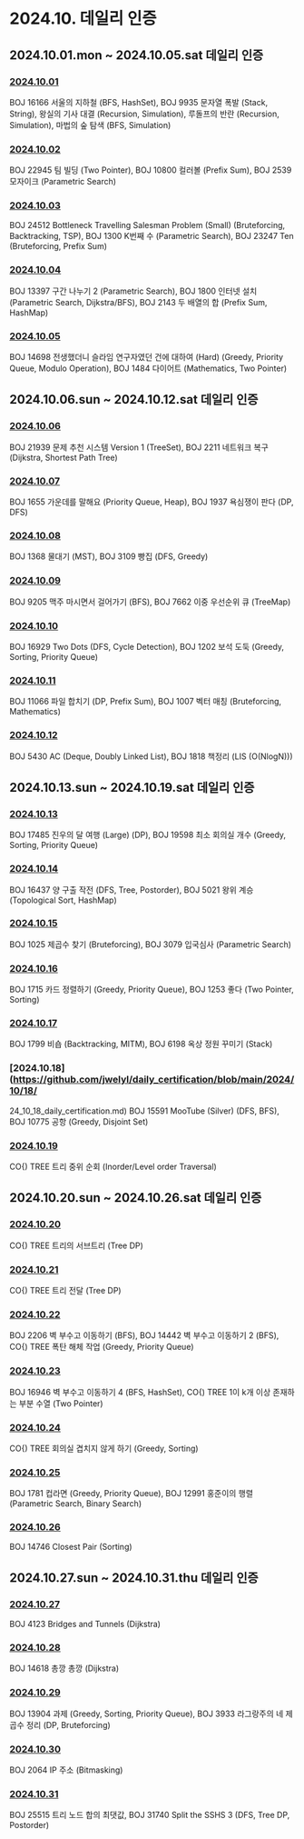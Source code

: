 # 2024.10. 데일리 인증

## 2024.10.01.mon ~ 2024.10.05.sat 데일리 인증

### [2024.10.01](https://github.com/jwelyl/daily_certification/blob/main/2024/10/01/24_10_01_daily_certification.md)
BOJ 16166 서울의 지하철 (BFS, HashSet), BOJ 9935 문자열 폭발 (Stack, String), 왕실의 기사 대결 (Recursion, Simulation), 루돌프의 반란 (Recursion, Simulation), 마법의 숲 탐색 (BFS, Simulation)

### [2024.10.02](https://github.com/jwelyl/daily_certification/blob/main/2024/10/02/24_10_02_daily_certification.md)
BOJ 22945 팀 빌딩 (Two Pointer), BOJ 10800 컬러볼 (Prefix Sum), BOJ 2539 모자이크 (Parametric Search)

### [2024.10.03](https://github.com/jwelyl/daily_certification/blob/main/2024/10/03/24_10_03_daily_certification.md)
BOJ 24512 Bottleneck Travelling Salesman Problem (Small) (Bruteforcing, Backtracking, TSP), BOJ 1300 K번째 수 (Parametric Search), BOJ 23247 Ten (Bruteforcing, Prefix Sum)

### [2024.10.04](https://github.com/jwelyl/daily_certification/blob/main/2024/10/04/24_10_04_daily_certification.md)
BOJ 13397 구간 나누기 2 (Parametric Search), BOJ 1800 인터넷 설치 (Parametric Search, Dijkstra/BFS), BOJ 2143 두 배열의 합 (Prefix Sum, HashMap)

### [2024.10.05](https://github.com/jwelyl/daily_certification/blob/main/2024/10/05/24_10_05_daily_certification.md)
BOJ 14698 전생했더니 슬라임 연구자였던 건에 대하여 (Hard) (Greedy, Priority Queue, Modulo Operation), BOJ 1484 다이어트 (Mathematics, Two Pointer)

## 2024.10.06.sun ~ 2024.10.12.sat 데일리 인증

### [2024.10.06](https://github.com/jwelyl/daily_certification/blob/main/2024/10/06/24_10_06_daily_certification.md)
BOJ 21939 문제 추천 시스템 Version 1 (TreeSet), BOJ 2211 네트워크 복구 (Dijkstra, Shortest Path Tree)

### [2024.10.07](https://github.com/jwelyl/daily_certification/blob/main/2024/10/07/24_10_07_daily_certification.md)
BOJ 1655 가운데를 말해요 (Priority Queue, Heap), BOJ 1937 욕심쟁이 판다 (DP, DFS)

### [2024.10.08](https://github.com/jwelyl/daily_certification/blob/main/2024/10/08/24_10_08_daily_certification.md)
BOJ 1368 물대기 (MST), BOJ 3109 빵집 (DFS, Greedy)

### [2024.10.09](https://github.com/jwelyl/daily_certification/blob/main/2024/10/09/24_10_09_daily_certification.md)
BOJ 9205 맥주 마시면서 걸어가기 (BFS), BOJ 7662 이중 우선순위 큐 (TreeMap)

### [2024.10.10](https://github.com/jwelyl/daily_certification/blob/main/2024/10/10/24_10_10_daily_certification.md)
BOJ 16929 Two Dots (DFS, Cycle Detection), BOJ 1202 보석 도둑 (Greedy, Sorting, Priority Queue)

### [2024.10.11](https://github.com/jwelyl/daily_certification/blob/main/2024/10/11/24_10_11_daily_certification.md)
BOJ 11066 파일 합치기 (DP, Prefix Sum), BOJ 1007 벡터 매칭 (Bruteforcing, Mathematics)

### [2024.10.12](https://github.com/jwelyl/daily_certification/blob/main/2024/10/12/24_10_12_daily_certification.md)
BOJ 5430 AC (Deque, Doubly Linked List), BOJ 1818 책정리 (LIS (O(NlogN)))

## 2024.10.13.sun ~ 2024.10.19.sat 데일리 인증

### [2024.10.13](https://github.com/jwelyl/daily_certification/blob/main/2024/10/13/24_10_13_daily_certification.md)
BOJ 17485 진우의 달 여행 (Large) (DP), BOJ 19598 최소 회의실 개수 (Greedy, Sorting, Priority Queue)

### [2024.10.14](https://github.com/jwelyl/daily_certification/blob/main/2024/10/14/24_10_14_daily_certification.md)
BOJ 16437 양 구출 작전 (DFS, Tree, Postorder), BOJ 5021 왕위 계승 (Topological Sort, HashMap)

### [2024.10.15](https://github.com/jwelyl/daily_certification/blob/main/2024/10/15/24_10_15_daily_certification.md)
BOJ 1025 제곱수 찾기 (Bruteforcing), BOJ 3079 입국심사 (Parametric Search)

### [2024.10.16](https://github.com/jwelyl/daily_certification/blob/main/2024/10/16/24_10_16_daily_certification.md)
BOJ 1715 카드 정렬하기 (Greedy, Priority Queue), BOJ 1253 좋다 (Two Pointer, Sorting)

### [2024.10.17](https://github.com/jwelyl/daily_certification/blob/main/2024/10/17/24_10_17_daily_certification.md)
BOJ 1799 비숍 (Backtracking, MITM), BOJ 6198 옥상 정원 꾸미기 (Stack)

### [2024.10.18](https://github.com/jwelyl/daily_certification/blob/main/2024/10/18/
24_10_18_daily_certification.md)
BOJ 15591 MooTube (Silver) (DFS, BFS), BOJ 10775 공항 (Greedy, Disjoint Set)

### [2024.10.19](https://github.com/jwelyl/daily_certification/blob/main/2024/10/19/24_10_19_daily_certification.md)
CO{) TREE 트리 중위 순회 (Inorder/Level order Traversal)

## 2024.10.20.sun ~ 2024.10.26.sat 데일리 인증

### [2024.10.20](https://github.com/jwelyl/daily_certification/blob/main/2024/10/20/24_10_20_daily_certification.md)
CO{) TREE 트리의 서브트리 (Tree DP)

### [2024.10.21](https://github.com/jwelyl/daily_certification/blob/main/2024/10/21/24_10_21_daily_certification.md)
CO{) TREE 트리 전달 (Tree DP)

### [2024.10.22](https://github.com/jwelyl/daily_certification/blob/main/2024/10/22/24_10_22_daily_certification.md)
BOJ 2206 벽 부수고 이동하기 (BFS), BOJ 14442 벽 부수고 이동하기 2 (BFS), CO{) TREE 폭탄 해체 작업 (Greedy, Priority Queue)

### [2024.10.23](https://github.com/jwelyl/daily_certification/blob/main/2024/10/23/24_10_23_daily_certification.md)
BOJ 16946 벽 부수고 이동하기 4 (BFS, HashSet), CO{) TREE 1이 k개 이상 존재하는 부분 수열 (Two Pointer)

### [2024.10.24](https://github.com/jwelyl/daily_certification/blob/main/2024/10/24/24_10_24_daily_certification.md)
CO{) TREE 회의실 겹치지 않게 하기 (Greedy, Sorting)

### [2024.10.25](https://github.com/jwelyl/daily_certification/blob/main/2024/10/25/24_10_25_daily_certification.md)
BOJ 1781 컵라면 (Greedy, Priority Queue), BOJ 12991 홍준이의 행렬 (Parametric Search, Binary Search)

### [2024.10.26](https://github.com/jwelyl/daily_certification/blob/main/2024/10/26/24_10_26_daily_certification.md)
BOJ 14746 Closest Pair (Sorting)

## 2024.10.27.sun ~ 2024.10.31.thu 데일리 인증

### [2024.10.27](https://github.com/jwelyl/daily_certification/blob/main/2024/10/27/24_10_27_daily_certification.md)
BOJ 4123 Bridges and Tunnels (Dijkstra)

### [2024.10.28](https://github.com/jwelyl/daily_certification/blob/main/2024/10/28/24_10_28_daily_certification.md)
BOJ 14618 총깡 총깡 (Dijkstra)

### [2024.10.29](https://github.com/jwelyl/daily_certification/blob/main/2024/10/29/24_10_29_daily_certification.md)
BOJ 13904 과제 (Greedy, Sorting, Priority Queue), BOJ 3933 라그랑주의 네 제곱수 정리 (DP, Bruteforcing)

### [2024.10.30](https://github.com/jwelyl/daily_certification/blob/main/2024/10/30/24_10_30_daily_certification.md)
BOJ 2064 IP 주소 (Bitmasking)

### [2024.10.31](https://github.com/jwelyl/daily_certification/blob/main/2024/10/31/24_10_31_daily_certification.md)
BOJ 25515 트리 노드 합의 최댓값, BOJ 31740 Split the SSHS 3 (DFS, Tree DP, Postorder)